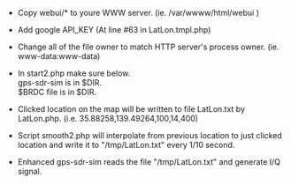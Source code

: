 * Copy webui/* to youre WWW server. (ie. /var/wwww/html/webui )
* Add google API_KEY (At line #63 in LatLon.tmpl.php)
* Change all of the file owner to match HTTP server's process owner. (ie. www-data:www-data)
* In start2.php make sure below.<BR>
      gps-sdr-sim is in $DIR.<BR>
      $BRDC file is in $DIR.<BR>

* Clicked location on the map will be written to file LatLon.txt by LatLon.php. (i.e.  35.88258,139.49264,100,14,400)
* Script smooth2.php will interpolate from previous location to just clicked location and write it to "/tmp/LatLon.txt" every 1/10 second.
* Enhanced gps-sdr-sim reads the file "/tmp/LatLon.txt" and generate I/Q signal.
